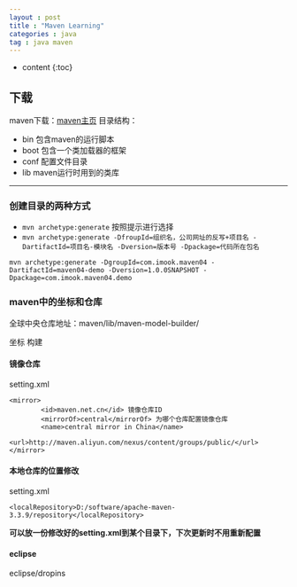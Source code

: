 ```yaml
---
layout : post
title : "Maven Learning"
categories : java
tag : java maven
---
```


* content
{:toc}

## 下载
maven下载：[maven主页](http://maven.apache.org/)
目录结构：
- bin 包含maven的运行脚本
- boot 包含一个类加载器的框架
- conf 配置文件目录
- lib maven运行时用到的类库

---

### 创建目录的两种方式

* `mvn archetype:generate`  按照提示进行选择
* `mvn archetype:generate -DfroupId=组织名，公司网址的反写+项目名 -DartifactId=项目名-模块名 -Dversion=版本号 -Dpackage=代码所在包名`

```
mvn archetype:generate -DgroupId=com.imook.maven04 -DartifactId=maven04-demo -Dversion=1.0.0SNAPSHOT -Dpackage=com.imook.maven04.demo
```

### maven中的坐标和仓库

全球中央仓库地址：maven/lib/maven-model-builder/

坐标
	构建
 
#### 镜像仓库

setting.xml 
```
<mirror>
        <id>maven.net.cn</id> 镜像仓库ID
        <mirrorOf>central</mirrorOf> 为哪个仓库配置镜像仓库
        <name>central mirror in China</name>
        <url>http://maven.aliyun.com/nexus/content/groups/public/</url>
</mirror>
```
#### 本地仓库的位置修改

setting.xml 

```
<localRepository>D:/software/apache-maven-3.3.9/repository</localRepository>
```
**可以放一份修改好的setting.xml到某个目录下，下次更新时不用重新配置**

#### eclipse
eclipse/dropins




